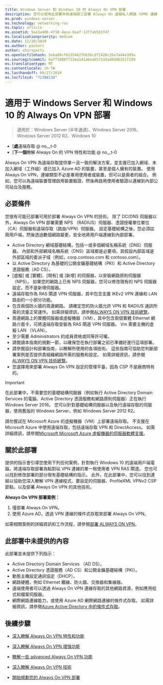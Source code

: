 ```yaml
---
title: Windows Server 和 Windows 10 的 Always On VPN 部署
description: 您可以使用此部署來為遠端員工部署 Always On 虛擬私人網路（VPN）連線，方法是使用 Windows Server 2016 或更新版本中的遠端存取，以及 Always On 適用于 Windows 10 用戶端電腦的 VPN 設定檔。
ms.prod: windows-server
ms.technology: networking-ras
ms.topic: article
ms.assetid: 5ae1a40b-4f10-4ace-8aaf-13f7ab581f4f
ms.localizationpriority: medium
ms.date: 12/20/2018
ms.author: pashort
author: shortpatti
ms.openlocfilehash: 5eba89cf61354627b63bcdf2420c25e7a44e3d9a
ms.sourcegitcommit: 6aff3d88ff22ea141a6ea6572a5ad8dd6321f199
ms.translationtype: MT
ms.contentlocale: zh-TW
ms.lasthandoff: 09/27/2019
ms.locfileid: "71388138"
---
```

# <a name="always-on-vpn-deployment-for-windows-server-and-windows-10"></a>適用于 Windows Server 和 Windows 10 的 Always On VPN 部署

>適用於：Windows Server (半年通道)、Windows Server 2016、Windows Server 2012 R2、Windows 10

- [**處**遠端存取 @ no__t-0<br>
- [**下一個**瞭解 Always On 的 VPN 特性和功能 @ no__t-0

Always On VPN 為遠端存取提供單一且一致的解決方案，並支援已加入網域、未加入網域（工作組）或已加入 Azure AD 的裝置，甚至是個人擁有的裝置。 使用 Always On VPN，連線類型不必是專用使用者或裝置，但可以是兩者的組合。 例如，您可以為遠端裝置管理啟用裝置驗證，然後再啟用使用者驗證以連線到內部公司站台及服務。

## <a name="prerequisites"></a>必要條件

您很有可能已部署可用於部署 Always On VPN 的技術。 除了 DC/DNS 伺服器以外，Always On VPN 部署需要 NPS （RADIUS）伺服器、憑證授權單位單位（CA）伺服器和遠端存取（路由/VPN）伺服器。 設定基礎結構之後，您必須註冊用戶端，然後透過數個網路變更，安全地將用戶端連線到內部部署。

- Active Directory 網域基礎結構，包括一或多個網域名稱系統（DNS）伺服器。 內部和外部網域名稱系統（DNS）區域都是必要項，其假設內部區域是外部區域的委派子域（例如，corp.contoso.com 和 contoso.com）。
- 以 Active Directory 為基礎的公開金鑰基礎結構（PKI）和 Active Directory 憑證服務（AD CS）。
- [虛擬] 或 [實體]、[現有] 或 [新增] 的伺服器，以安裝網路原則伺服器（NPS）。 如果您的網路上已有 NPS 伺服器，您可以修改現有的 NPS 伺服器設定，而不是新增伺服器。
- 遠端存取作為 RAS 閘道 VPN 伺服器，其中包含支援 IKEv2 VPN 連線和 LAN 路由的一小部分功能。
- 包含兩個防火牆的周邊網路。  請確定您的防火牆允許 VPN 和 RADIUS 通訊所需的流量正常運作。 如需詳細資訊，請參閱[ALWAYS ON VPN 技術總覽](../always-on-vpn-technology-overview.md)。
- 周邊網路上的實體伺服器或虛擬機器（VM），其中包含兩個實體 Ethernet 網路介面卡，可將遠端存取安裝為 RAS 閘道 VPN 伺服器。 Vm 需要主機的虛擬 LAN （VLAN）。 
- 至少需要 Administrators 的成員資格或同等許可權。
- 請閱讀本指南的規劃一節，以確保您在執行部署之前已準備好進行這項部署。
- 請參閱設計和部署指南，以瞭解所使用的各項技術。 這些指南可協助您判斷部署案例是否提供貴組織網路所需的服務和設定。 如需詳細資訊，請參閱[ALWAYS ON VPN 技術總覽](../always-on-vpn-technology-overview.md)。
- 您選擇用來部署 Always On VPN 設定的管理平臺，因為 CSP 不是廠商特有的。

>[!IMPORTANT]
>在此部署中，不需要您的基礎結構伺服器（例如執行 Active Directory Domain Services 的電腦、Active Directory 憑證服務和網路原則伺服器）正在執行 Windows Server 2016。 您可以針對基礎結構伺服器以及執行遠端存取的伺服器，使用舊版的 Windows Server，例如 Windows Server 2012 R2。
>
>請勿嘗試在 Microsoft Azure 的虛擬機器（VM）上部署遠端存取。 不支援在 Microsoft Azure 中使用遠端存取，包括遠端存取 VPN 和 DirectAccess。 如需詳細資訊，請參閱[Microsoft Microsoft Azure 虛擬機器的伺服器軟體支援](https://support.microsoft.com/help/2721672/microsoft-server-software-support-for-microsoft-azure-virtual-machines)。

## <a name="about-this-deployment"></a>關於此部署

提供的指示會引導您使用下列任何案例，針對執行 Windows 10 的遠端用戶端電腦，將遠端存取部署為點對站 VPN 連線的單一租使用者 VPN RAS 閘道。 您也可以找到修改部署的部分現有基礎結構的指示。 此外，在此部署中，您可以找到連結以協助您深入瞭解 VPN 連線程式、要設定的伺服器、ProfileXML VPNv2 CSP 節點，以及部署 Always On VPN 的其他技術。

**Always On VPN 部署案例：**

1. 僅部署 Always On VPN。
2. 使用 Azure AD，透過 VPN 連線的條件式存取來部署 Always On VPN。

如需相關案例的詳細資訊和工作流程，請參閱[部署 ALWAYS ON VPN](always-on-vpn-deploy-deployment.md)。

## <a name="what-isnt-provided-in-this-deployment"></a>此部署中未提供的內容

此部署並未提供下列指示：

- Active Directory Domain Services （AD DS）。
- Active Directory 憑證服務（AD CS）和公開金鑰基礎結構（PKI）。
- 動態主機設定通訊協定（DHCP）。
- 網路硬體，例如 Ethernet 纜線、防火牆、交換器和集線器。
- 遠端使用者可以透過 Always On VPN 連線存取的其他網路資源，例如應用程式和檔案伺服器。
- 網際網路連線能力，或使用 Azure AD 網際網路連線的條件式存取。 如需詳細資訊，請參閱[Azure Active Directory 中的條件式存取](https://docs.microsoft.com/azure/active-directory/active-directory-conditional-access-azure-portal)。

## <a name="next-steps"></a>後續步驟

- [深入瞭解 Always On VPN 特性和功能](../../vpn-map-da.md)

- [深入瞭解 Always On VPN 增強功能](../always-on-vpn-enhancements.md)

- [瞭解一些 advanced Always On VPN 功能](always-on-vpn-adv-options.md)

- [深入瞭解 Always On VPN 技術](../always-on-vpn-technology-overview.md)

- [開始規劃您的 Always On VPN 部署](always-on-vpn-deploy-deployment.md)